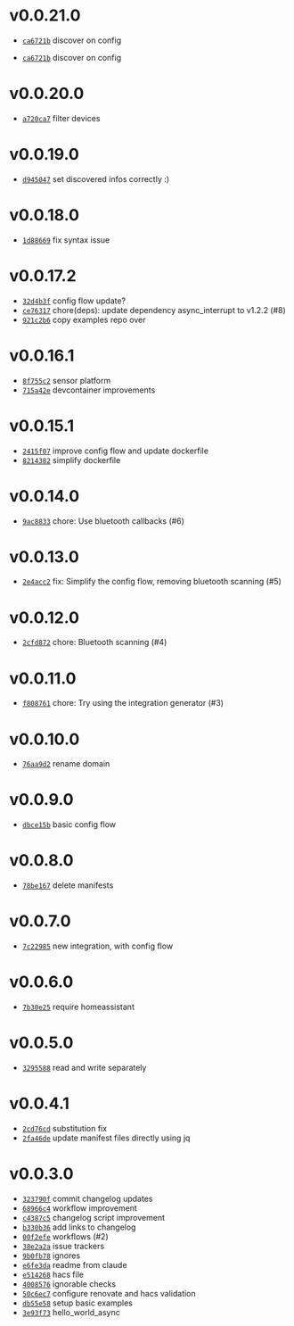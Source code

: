 # v0.0.21.0
 * [`ca6721b`](https://github.com/lucaspopp0/ha-smart-switches-integration/commit/ca6721b) discover on config

 * [`ca6721b`](https://github.com/lucaspopp0/ha-smart-switches-integration/commit/ca6721b) discover on config

# v0.0.20.0
 * [`a720ca7`](https://github.com/lucaspopp0/ha-smart-switches-integration/commit/a720ca7) filter devices

# v0.0.19.0
 * [`d945047`](https://github.com/lucaspopp0/ha-smart-switches-integration/commit/d945047) set discovered infos correctly :)

# v0.0.18.0
 * [`1d88669`](https://github.com/lucaspopp0/ha-smart-switches-integration/commit/1d88669) fix syntax issue

# v0.0.17.2
 * [`32d4b3f`](https://github.com/lucaspopp0/ha-smart-switches-integration/commit/32d4b3f) config flow update?
 * [`ce76317`](https://github.com/lucaspopp0/ha-smart-switches-integration/commit/ce76317) chore(deps): update dependency async_interrupt to v1.2.2 (#8)
 * [`921c2b6`](https://github.com/lucaspopp0/ha-smart-switches-integration/commit/921c2b6) copy examples repo over

# v0.0.16.1
 * [`8f755c2`](https://github.com/lucaspopp0/ha-smart-switches-integration/commit/8f755c2) sensor platform
 * [`715a42e`](https://github.com/lucaspopp0/ha-smart-switches-integration/commit/715a42e) devcontainer improvements

# v0.0.15.1
 * [`2415f07`](https://github.com/lucaspopp0/ha-smart-switches-integration/commit/2415f07) improve config flow and update dockerfile
 * [`8214382`](https://github.com/lucaspopp0/ha-smart-switches-integration/commit/8214382) simplify dockerfile

# v0.0.14.0
 * [`9ac8833`](https://github.com/lucaspopp0/ha-smart-switches-integration/commit/9ac8833) chore: Use bluetooth callbacks (#6)

# v0.0.13.0
 * [`2e4acc2`](https://github.com/lucaspopp0/ha-smart-switches-integration/commit/2e4acc2) fix: Simplify the config flow, removing bluetooth scanning (#5)

# v0.0.12.0
 * [`2cfd872`](https://github.com/lucaspopp0/ha-smart-switches-integration/commit/2cfd872) chore: Bluetooth scanning (#4)

# v0.0.11.0
 * [`f808761`](https://github.com/lucaspopp0/ha-smart-switches-integration/commit/f808761) chore: Try using the integration generator (#3)

# v0.0.10.0
 * [`76aa9d2`](https://github.com/lucaspopp0/ha-smart-switches-integration/commit/76aa9d2) rename domain

# v0.0.9.0
 * [`dbce15b`](https://github.com/lucaspopp0/ha-smart-switches-integration/commit/dbce15b) basic config flow

# v0.0.8.0
 * [`78be167`](https://github.com/lucaspopp0/ha-smart-switches-integration/commit/78be167) delete manifests

# v0.0.7.0
 * [`7c22985`](https://github.com/lucaspopp0/ha-smart-switches-integration/commit/7c22985) new integration, with config flow

# v0.0.6.0
 * [`7b30e25`](https://github.com/lucaspopp0/ha-smart-switches-integration/commit/7b30e25) require homeassistant

# v0.0.5.0
 * [`3295588`](https://github.com/lucaspopp0/ha-smart-switches-integration/commit/3295588) read and write separately

# v0.0.4.1
 * [`2cd76cd`](https://github.com/lucaspopp0/ha-smart-switches-integration/commit/2cd76cd) substitution fix
 * [`2fa46de`](https://github.com/lucaspopp0/ha-smart-switches-integration/commit/2fa46de) update manifest files directly using jq

# v0.0.3.0
 * [`323790f`](https://github.com/lucaspopp0/ha-smart-switches-integration/commit/323790f) commit changelog updates
 * [`68966c4`](https://github.com/lucaspopp0/ha-smart-switches-integration/commit/68966c4) workflow improvement
 * [`c4387c5`](https://github.com/lucaspopp0/ha-smart-switches-integration/commit/c4387c5) changelog script improvement
 * [`b330b36`](https://github.com/lucaspopp0/ha-smart-switches-integration/commit/b330b36) add links to changelog
 * [`00f2efe`](https://github.com/lucaspopp0/ha-smart-switches-integration/commit/00f2efe) workflows (#2)
 * [`38e2a2a`](https://github.com/lucaspopp0/ha-smart-switches-integration/commit/38e2a2a) issue trackers
 * [`9b0fb78`](https://github.com/lucaspopp0/ha-smart-switches-integration/commit/9b0fb78) ignores
 * [`e6fe3da`](https://github.com/lucaspopp0/ha-smart-switches-integration/commit/e6fe3da) readme from claude
 * [`e514268`](https://github.com/lucaspopp0/ha-smart-switches-integration/commit/e514268) hacs file
 * [`4008576`](https://github.com/lucaspopp0/ha-smart-switches-integration/commit/4008576) ignorable checks
 * [`50c6ec7`](https://github.com/lucaspopp0/ha-smart-switches-integration/commit/50c6ec7) configure renovate and hacs validation
 * [`db55e58`](https://github.com/lucaspopp0/ha-smart-switches-integration/commit/db55e58) setup basic examples
 * [`3e93f73`](https://github.com/lucaspopp0/ha-smart-switches-integration/commit/3e93f73) hello_world_async
